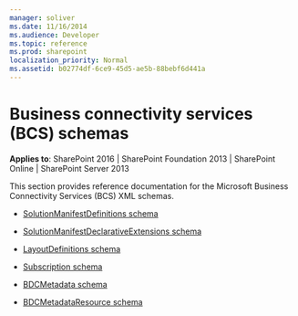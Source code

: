 ```yaml
---
manager: soliver
ms.date: 11/16/2014
ms.audience: Developer
ms.topic: reference
ms.prod: sharepoint
localization_priority: Normal
ms.assetid: b02774df-6ce9-45d5-ae5b-88bebf6d441a
---
```


# Business connectivity services (BCS) schemas

**Applies to**: SharePoint 2016 | SharePoint Foundation 2013 | SharePoint Online | SharePoint Server 2013

This section provides reference documentation for the Microsoft Business Connectivity Services (BCS) XML schemas.

- [SolutionManifestDefinitions schema](solutionmanifestdefinitions-schema.md)

- [SolutionManifestDeclarativeExtensions schema](solutionmanifestdeclarativeextensions-schema.md)

- [LayoutDefinitions schema](layoutdefinitions-schema.md)

- [Subscription schema](subscription-schema.md)

- [BDCMetadata schema](bdcmetadata-schema.md)

- [BDCMetadataResource schema](bdcmetadataresource-schema.md)

<!-- [BDCSchemaAnnotations schema](https://msdn.microsoft.com/library/e4d88dcb-07c2-dffb-a219-e0b224522e33.aspx)-->

 





